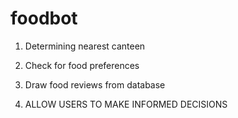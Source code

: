 # foodbot

1. Determining nearest canteen 

2. Check for food preferences

3. Draw food reviews from database 

4. ALLOW USERS TO MAKE INFORMED DECISIONS 
